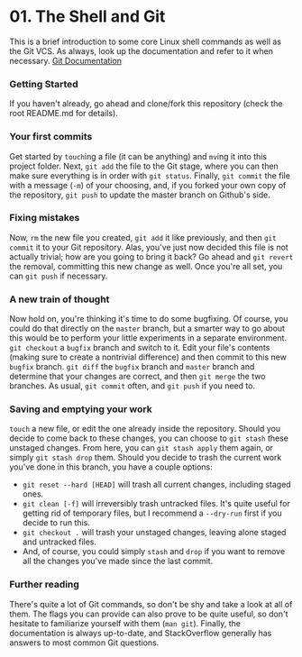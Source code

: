 # 01. The Shell and Git
This is a brief introduction to some core Linux shell commands as well as the Git VCS.
As always, look up the documentation and refer to it when necessary.
[Git Documentation](https://git-scm.com/documentation)

### Getting Started
If you haven't already, go ahead and clone/fork this repository (check the root README.md for details).

### Your first commits
Get started by ```touch```ing a file (it can be anything) and ```mv```ing it into this project folder.
Next, ```git add``` the file to the Git stage, where you can then make sure everything is in order with ```git status```.
Finally, ```git commit``` the file with a message (```-m```) of your choosing, and, if you forked your own copy of the repository, ```git push```
to update the master branch on Github's side.

### Fixing mistakes
Now, ```rm``` the new file you created, ```git add``` it like previously, and then ```git commit``` it to your Git repository.
Alas, you've just now decided this file is not actually trivial; how are you going to bring it back? Go ahead and ```git revert```
the removal, committing this new change as well. Once you're all set, you can ```git push``` if necessary.

### A new train of thought
Now hold on, you're thinking it's time to do some bugfixing. Of course, you could do that directly on the ```master``` branch,
but a smarter way to go about this would be to perform your little experiments in a separate environment. ```git checkout``` a
```bugfix``` branch and switch to it. Edit your file's contents (making sure to create a nontrivial difference) and then commit
to this new ```bugfix``` branch. ```git diff``` the ```bugfix``` branch and ```master``` branch and determine that your changes are
correct, and then ```git merge``` the two branches. As usual, ```git commit``` often, and ```git push``` if you need to.

### Saving and emptying your work
```touch``` a new file, or edit the one already inside the repository. Should you decide to come back to these changes, you can
choose to ```git stash``` these unstaged changes. From here, you can ```git stash apply``` them again, or simply ```git stash drop``` them. Should you
decide to trash the current work you've done in this branch, you have a couple options:
* ```git reset --hard [HEAD]``` will trash all current changes, including staged ones.
* ```git clean [-f]``` will irreversibly trash untracked files. It's quite useful for getting rid of temporary files,
but I recommend a ```--dry-run``` first if you decide to run this.
* ```git checkout .``` will trash your unstaged changes, leaving alone staged and untracked files.
* And, of course, you could simply ```stash``` and ```drop``` if you want to remove all the changes you've made since the last
commit.

### Further reading
There's quite a lot of Git commands, so don't be shy and take a look at all of them. The flags you can provide can also prove to be
quite useful, so don't hesitate to familiarize yourself with them (```man git```). Finally, the documentation is always up-to-date, and StackOverflow
generally has answers to most common Git questions.
